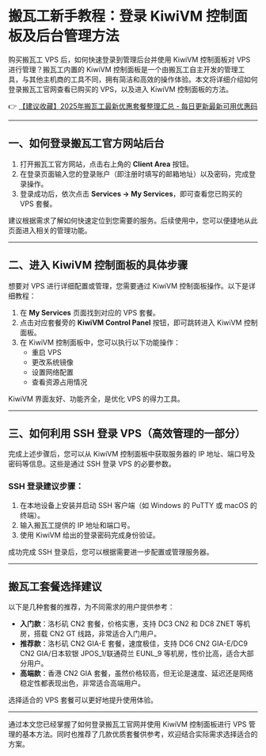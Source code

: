 # 搬瓦工新手教程：登录 KiwiVM 控制面板及后台管理方法

购买搬瓦工 VPS 后，如何快速登录到管理后台并使用 KiwiVM 控制面板对 VPS 进行管理？搬瓦工内置的 KiwiVM 控制面板是一个由搬瓦工自主开发的管理工具，与其他主机商的工具不同，拥有简洁和高效的操作体验。本文将详细介绍如何登录搬瓦工官网查看已购买的 VPS，以及进入 KiwiVM 控制面板的方法。

👉 [【建议收藏】2025年搬瓦工最新优惠套餐整理汇总 - 每日更新最新可用优惠码](https://bit.ly/banwagon)

---

## 一、如何登录搬瓦工官方网站后台

1. 打开搬瓦工官方网站，点击右上角的 **Client Area** 按钮。
2. 在登录页面输入您的登录账户（即注册时填写的邮箱地址）以及密码，完成登录操作。
3. 登录成功后，依次点击 **Services -> My Services**，即可查看您已购买的 VPS 套餐。

建议根据需求了解如何快速定位到您需要的服务。后续使用中，您可以便捷地从此页面进入相关的管理功能。

---

## 二、进入 KiwiVM 控制面板的具体步骤

想要对 VPS 进行详细配置或管理，您需要通过 KiwiVM 控制面板操作。以下是详细教程：

1. 在 **My Services** 页面找到对应的 VPS 套餐。
2. 点击对应套餐旁的 **KiwiVM Control Panel** 按钮，即可跳转进入 KiwiVM 控制面板。
3. 在 KiwiVM 控制面板中，您可以执行以下功能操作：
   - 重启 VPS
   - 更改系统镜像
   - 设置网络配置
   - 查看资源占用情况

KiwiVM 界面友好、功能齐全，是优化 VPS 的得力工具。

---

## 三、如何利用 SSH 登录 VPS（高效管理的一部分）

完成上述步骤后，您可以从 KiwiVM 控制面板中获取服务器的 IP 地址、端口号及密码等信息。这些是通过 SSH 登录 VPS 的必要参数。

### SSH 登录建议步骤：

1. 在本地设备上安装并启动 SSH 客户端（如 Windows 的 PuTTY 或 macOS 的终端）。
2. 输入搬瓦工提供的 IP 地址和端口号。
3. 使用 KiwiVM 给出的登录密码完成身份验证。

成功完成 SSH 登录后，您可以根据需要进一步配置或管理服务器。

---

## 搬瓦工套餐选择建议

以下是几种套餐的推荐，为不同需求的用户提供参考：

- **入门款**：洛杉矶 CN2 套餐，价格实惠，支持 DC3 CN2 和 DC8 ZNET 等机房，搭载 CN2 GT 线路，非常适合入门用户。
- **推荐款**：洛杉矶 CN2 GIA-E 套餐，速度极佳，支持 DC6 CN2 GIA-E/DC9 CN2 GIA/日本软银 JPOS_1/联通荷兰 EUNL_9 等机房，性价比高，适合大部分用户。
- **高端款**：香港 CN2 GIA 套餐，虽然价格较高，但无论是速度、延迟还是网络稳定性都表现出色，非常适合高端用户。

选择适合的 VPS 套餐可以更好地提升使用体验。

---

通过本文您已经掌握了如何登录搬瓦工官网并使用 KiwiVM 控制面板进行 VPS 管理的基本方法。同时也推荐了几款优质套餐供参考，欢迎结合实际需求选择适合的方案。